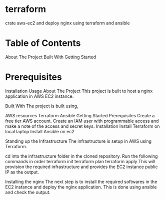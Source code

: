 # terraform
crate aws-ec2 and deploy nginx using terraform and ansible
# Table of Contents
About The Project
Built With
Getting Started
# Prerequisites
Installation
Usage
About The Project
This project is built to host a nginx application in AWS EC2 instance.

Built With
The project is built using,

AWS resources
Terraform
Ansible
Getting Started
Prerequisites
Create a free tier AWS account.
Create an IAM user with programmable access and make a note of the access and secret keys.
Installation
Install Terraform on local laptop
Install Ansible on ec2

Standing up the Infrastructure
The infrastructure is setup in AWS using Terraform.

cd into the infrastructure folder in the cloned repository.
Run the following commands in order
terraform init
terraform plan
terraform apply
This will provision the required infrastructure and provides the EC2 instance public IP as the output.

Installing the nginx
The next step is to install the required softwares in the EC2 instance and deploy the nginx application. This is done using ansible and check the output.

